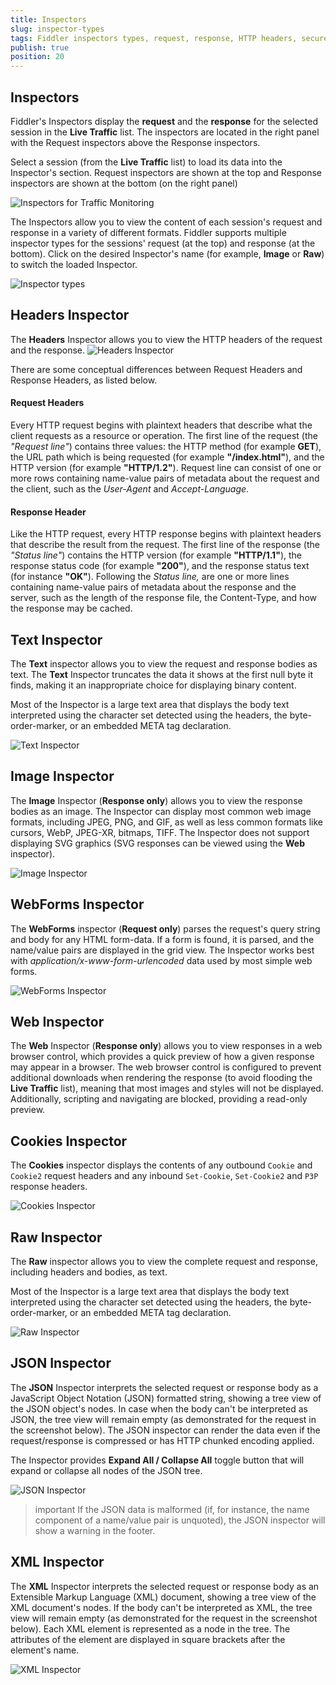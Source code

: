 ```yaml
---
title: Inspectors
slug: inspector-types
tags: Fiddler inspectors types, request, response, HTTP headers, secure requests, headers, textview, webforms, cookies, raw, XML
publish: true
position: 20
---
```


## Inspectors

Fiddler's Inspectors display the **request** and the **response** for the selected session in the __Live Traffic__ list. The inspectors are located in the right panel with the Request inspectors above the Response inspectors.

Select a session (from the __Live Traffic__ list) to load its data into the Inspector's section. Request inspectors are shown at the top and Response inspectors are shown at the bottom (on the right panel)

![Inspectors for Traffic Monitoring](../../images/livetraffic/inspectors/inspectors-all.png)

The Inspectors allow you to view the content of each session's request and response in a variety of different formats. Fiddler supports multiple inspector types for the sessions' request (at the top) and response (at the bottom). Click on the desired Inspector's name (for example, __Image__ or __Raw__) to switch the loaded Inspector.

![Inspector types](../../images/livetraffic/inspectors/inspectors-all-types.png)

## Headers Inspector

The __Headers__ Inspector allows you to view the HTTP headers of the request and the response.
![Headers Inspector](../../images/livetraffic/inspectors/inspectors-headers.png)

There are some conceptual differences between Request Headers and Response Headers, as listed below.

#### Request Headers

Every HTTP request begins with plaintext headers that describe what the client requests as a resource or operation. The first line of the request (the _"Request line"_) contains three values: the HTTP method (for example __GET__), the URL path which is being requested (for example __"/index.html"__), and the HTTP version (for example __"HTTP/1.2"__). Request line can consist of one or more rows containing name-value pairs of metadata about the request and the client, such as the _User-Agent_ and _Accept-Language_.

#### Response Header

Like the HTTP request, every HTTP response begins with plaintext headers that describe the result from the request. The first line of the response (the _"Status line"_) contains the HTTP version (for example __"HTTP/1.1"__), the response status code (for example __"200"__), and the response status text (for instance __"OK"__). Following the _Status line,_ are one or more lines containing name-value pairs of metadata about the response and the server, such as the length of the response file, the Content-Type, and how the response may be cached.


## Text Inspector

The __Text__ inspector allows you to view the request and response bodies as text. The __Text__ Inspector truncates the data it shows at the first null byte it finds, making it an inappropriate choice for displaying binary content.

Most of the Inspector is a large text area that displays the body text interpreted using the character set detected using the headers, the byte-order-marker, or an embedded META tag declaration.

![Text Inspector](../../images/livetraffic/inspectors/inspectors-textview.png)

## Image Inspector

The __Image__ Inspector (__Response only__) allows you to view the response bodies as an image. The Inspector can display most common web image formats, including JPEG, PNG, and GIF, as well as less common formats like cursors, WebP, JPEG-XR, bitmaps, TIFF. The Inspector does not support displaying SVG graphics (SVG responses can be viewed using the __Web__ inspector).

![Image Inspector](../../images/livetraffic/inspectors/inspectors-image.png)

## WebForms Inspector

The __WebForms__ inspector (__Request only__) parses the request's query string and body for any HTML form-data. If a form is found, it is parsed, and the name/value pairs are displayed in the grid view. The Inspector works best with _application/x-www-form-urlencoded_ data used by most simple web forms.

![WebForms Inspector](../../images/livetraffic/inspectors/inspectors-webforms.png)

## Web Inspector

The __Web__ Inspector (__Response only__) allows you to view responses in a web browser control, which provides a quick preview of how a given response may appear in a browser. The web browser control is configured to prevent additional downloads when rendering the response (to avoid flooding the __Live Traffic__ list), meaning that most images and styles will not be displayed. Additionally, scripting and navigating are blocked, providing a read-only preview.

## Cookies Inspector

The __Cookies__ inspector displays the contents of any outbound `Cookie` and `Cookie2` request headers and any inbound `Set-Cookie`, `Set-Cookie2` and `P3P` response headers.

![Cookies Inspector](../../images/livetraffic/inspectors/inspectors-cookies.png)

## Raw Inspector

The __Raw__ inspector allows you to view the complete request and response, including headers and bodies, as text.

Most of the Inspector is a large text area that displays the body text interpreted using the character set detected using the headers, the byte-order-marker, or an embedded META tag declaration.

![Raw Inspector](../../images/livetraffic/inspectors/inspectors-raw.png)

## JSON Inspector

The __JSON__ Inspector interprets the selected request or response body as a JavaScript Object Notation (JSON) formatted string, showing a tree view of the JSON object's nodes. In case when the body can't be interpreted as JSON, the tree view will remain empty (as demonstrated for the request in the screenshot below). The JSON inspector can render the data even if the request/response is compressed or has HTTP chunked encoding applied.

The Inspector provides __Expand All / Collapse All__ toggle button that will expand or collapse all nodes of the JSON tree.

![JSON Inspector](../../images/livetraffic/inspectors/inspectors-json.png)

>important If the JSON data is malformed (if, for instance, the name component of a name/value pair is unquoted), the JSON inspector will show a warning in the footer.

## XML Inspector

The __XML__ Inspector interprets the selected request or response body as an Extensible Markup Language (XML) document, showing a tree view of the XML document's nodes. If the body can't be interpreted as XML, the tree view will remain empty (as demonstrated for the request in the screenshot below). Each XML element is represented as a node in the tree. The attributes of the element are displayed in square brackets after the element's name.

![XML Inspector](../../images/livetraffic/inspectors/inspectors-xml.png)
